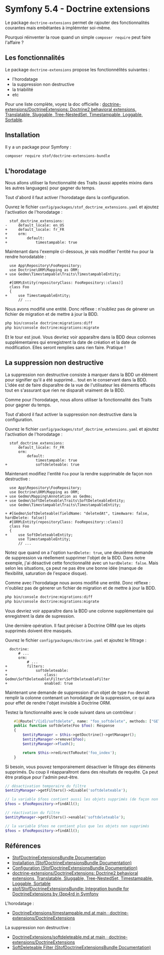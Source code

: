# Symfony 5.4 - Doctrine extensions

Le package `doctrine-extensions` permet de rajouter des fonctionnalités courantes mais embêtantes à implémnter soi-même.

Pourquoi réinventer la roue quand un simple `composer require` peut faire l'affaire ?

## Les fonctionnalités

Le package `doctrine-extensions` propose les fonctionnélités suivantes :

- l'horodatage
- la suppression non destructive
- la triabilité
- etc

Pour une liste complète, voyez la doc officielle : [doctrine-extensions/DoctrineExtensions: Doctrine2 behavioral extensions, Translatable, Sluggable, Tree-NestedSet, Timestampable, Loggable, Sortable](https://github.com/doctrine-extensions/DoctrineExtensions).

## Installation

Il y a un package pour Symfony :

```bash
composer require stof/doctrine-extensions-bundle
```

## L'horodatage

Nous allons utiliser la fonctionnalité des Traits (aussi appelés mixins dans les autres languages) pour gagner du temps.

Tout d'abord il faut activer l'horodatage dans la configuration.

Ouvrez le fichier `config/packages/stof_doctrine_extensions.yaml` et ajoutez l'activation de l'horodatage :

```diff-yaml
  stof_doctrine_extensions:
-     default_locale: en_US
+     default_locale: fr_FR
+     orm:
+         default:
+             timestampable: true

```

Maintenant dans l'exemple ci-dessous, je vais modifier l'entité `Foo` pour la rendre horodatable :

```diff-php
  use App\Repository\FooRepository;
  use Doctrine\ORM\Mapping as ORM;
+ use Gedmo\Timestampable\Traits\TimestampableEntity;

  #[ORM\Entity(repositoryClass: FooRepository::class)]
  class Foo
  {
+     use TimestampableEntity;
      // ...
```

Nous avons modifié une entité.
Donc réflexe : n'oubliez pas de génerer un fichier de migration et de mettre à jour la BDD.

```bash
php bin/console doctrine:migrations:diff
php bin/console doctrine:migrations:migrate
```

Et le tour est joué.
Vous devriez voir apparaître dans la BDD deux colonnes supplémentaires qui enregistrent la date de création et la date de modification.
Elles seront remplies sans rien faire.
Pratique !

## La suppression non destructive

La suppression non destructive consiste à marquer dans la BDD un élément pour signifier qu'il a été supprimé... tout en le conservant dans la BDD.
L'idée est de faire disparaître de la vue de l'utilisateur les éléments effacés tout en s'assurant que rien ne disparaît vraiment de la BDD.

Comme pour l'horodatage, nous allons utiliser la fonctionnalité des Traits pour gagner du temps.

Tout d'abord il faut activer la suppression non destructive dans la configuration.

Ouvrez le fichier `config/packages/stof_doctrine_extensions.yaml` et ajoutez l'activation de l'horodatage :

```diff-yaml
  stof_doctrine_extensions:
      default_locale: fr_FR
      orm:
          default:
              timestampable: true
+             softdeleteable: true

```

Maintenant modifiez l'entité `Foo` pour la rendre supprimable de façon non destructive :

```diff-php
  use App\Repository\FooRepository;
  use Doctrine\ORM\Mapping as ORM;
+ use Gedmo\Mapping\Annotation as Gedmo;
+ use Gedmo\SoftDeleteable\Traits\SoftDeleteableEntity;
  use Gedmo\Timestampable\Traits\TimestampableEntity;

+ #[Gedmo\SoftDeleteable(fieldName: "deletedAt", timeAware: false, hardDelete: false)]
  #[ORM\Entity(repositoryClass: FooRepository::class)]
  class Foo
  {
+     use SoftDeleteableEntity;
      use TimestampableEntity;
      // ...
```

Notez que quand on a l'option `hardDelete: true`, une deuxième demande de suppression va réellement supprimer l'objet de la BDD.
Dans notre exemple, j'ai désactivé cette fonctionnalité avec un `hardDelete: false`.
Mais selon les situations, ça peut ne pas être une bonne idée (manque de flexibilité, saturation de l'espace disque).

Comme avec l'horodatage nous avons modifié une entité.
Donc réflexe : n'oubliez pas de génerer un fichier de migration et de mettre à jour la BDD.

```bash
php bin/console doctrine:migrations:diff
php bin/console doctrine:migrations:migrate
```

Vous devriez voir apparaître dans la BDD une colonne supplémentaire qui enregistrent la date de supression.

Une dernière opération.
Il faut préciser à Doctrine ORM que les objets supprimés doivent être masqués.

Ouvrez le fichier `config/packages/doctrine.yaml` et ajoutez le filtrage :

```diff-yaml
  doctrine:
      # ...
      orm:
          # ...
+         filters:
+             softdeleteable:
+                 class: Gedmo\SoftDeleteable\Filter\SoftDeleteableFilter
+                 enabled: true
```

Maintenant une demande de suppression d'un objet de type `Foo` devrait remplir la colonne contenant un horodatage de la suppression, ce qui aura pour effet de rendre l'objet invisible à Doctrine ORM.

Testez la fonctionnalité avec le code suivant dans un contrôleur :

```php
    #[@Route("/{id}/softdelete", name: "foo_softdelete", methods: ["GET"])]
    public function softdelete(Foo $foo): Response
    {
        $entityManager = $this->getDoctrine()->getManager();
        $entityManager->remove($foo);
        $entityManager->flush();

        return $this->redirectToRoute('foo_index');
    }
```

Si besoin, vous pouvez temporairement désactiver le filtrage des éléments supprimés.
Du coup il réapparaîtront dans des résultats de requête.
Ça peut être pratique pour l'admin peut-être.

```php
// désactivation temporaire du filtre
$entityManager->getFilters()->disable('softdeleteable');

// la variable $foos contient aussi les objets supprimés (de façon non destructive) 
$foos = $fooRepository->findAll();

// réactivation du filtre
$entityManager->getFilters()->enable('softdeleteable');

// la variable $foos ne contient plus que les objets non supprimés 
$foos = $fooRepository->findAll();
```

## Références

- [StofDoctrineExtensionsBundle Documentation](https://symfony.com/bundles/StofDoctrineExtensionsBundle/current/index.html)
- [Installation (StofDoctrineExtensionsBundle Documentation)](https://symfony.com/bundles/StofDoctrineExtensionsBundle/current/installation.html)
- [Configuration (StofDoctrineExtensionsBundle Documentation)](https://symfony.com/bundles/StofDoctrineExtensionsBundle/current/configuration.html)
- [doctrine-extensions/DoctrineExtensions: Doctrine2 behavioral extensions, Translatable, Sluggable, Tree-NestedSet, Timestampable, Loggable, Sortable](https://github.com/doctrine-extensions/DoctrineExtensions)
- [stof/StofDoctrineExtensionsBundle: Integration bundle for DoctrineExtensions by l3pp4rd in Symfony](https://github.com/stof/StofDoctrineExtensionsBundle)

L'horodatage :

- [DoctrineExtensions/timestampable.md at main · doctrine-extensions/DoctrineExtensions](https://github.com/doctrine-extensions/DoctrineExtensions/blob/main/doc/timestampable.md)

La suppression non destructive :

- [DoctrineExtensions/softdeleteable.md at main · doctrine-extensions/DoctrineExtensions](https://github.com/doctrine-extensions/DoctrineExtensions/blob/main/doc/softdeleteable.md)
- [SoftDeleteable Filter (StofDoctrineExtensionsBundle Documentation)](https://symfony.com/bundles/StofDoctrineExtensionsBundle/current/softdeleteable-filter.html)

